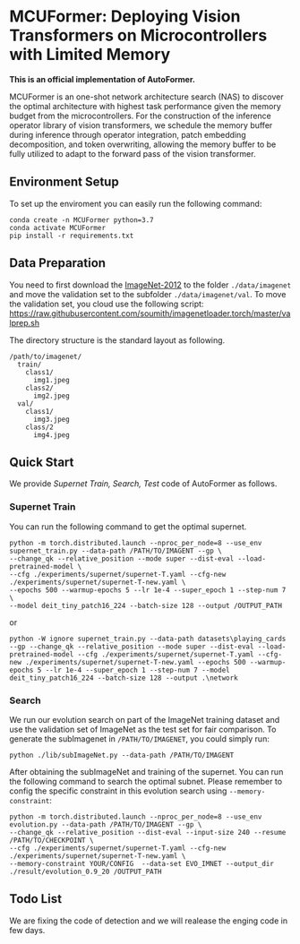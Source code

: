 # MCUFormer: Deploying Vision Transformers on Microcontrollers with Limited Memory

**This is an official implementation of AutoFormer.**

MCUFormer is an one-shot network architecture search (NAS) to discover the optimal architecture with highest task performance given the memory budget from the microcontrollers. For the construction of the inference operator library of vision transformers, we schedule the memory buffer during inference through operator integration, patch embedding decomposition, and token overwriting, allowing the memory buffer to be fully utilized to adapt to the forward pass of the vision transformer.

## Environment Setup

To set up the enviroment you can easily run the following command:
```buildoutcfg
conda create -n MCUFormer python=3.7
conda activate MCUFormer
pip install -r requirements.txt
```

## Data Preparation 
You need to first download the [ImageNet-2012](http://www.image-net.org/) to the folder `./data/imagenet` and move the validation set to the subfolder `./data/imagenet/val`. To move the validation set, you cloud use the following script: <https://raw.githubusercontent.com/soumith/imagenetloader.torch/master/valprep.sh>

The directory structure is the standard layout as following.
```
/path/to/imagenet/
  train/
    class1/
      img1.jpeg
    class2/
      img2.jpeg
  val/
    class1/
      img3.jpeg
    class/2
      img4.jpeg
```

## Quick Start
We provide *Supernet Train, Search, Test* code of AutoFormer as follows.

### Supernet Train 

You can run the following command to get the optimal supernet.
```buildoutcfg
python -m torch.distributed.launch --nproc_per_node=8 --use_env supernet_train.py --data-path /PATH/TO/IMAGENT --gp \
--change_qk --relative_position --mode super --dist-eval --load-pretrained-model \
--cfg ./experiments/supernet/supernet-T.yaml --cfg-new  ./experiments/supernet/supernet-T-new.yaml \
--epochs 500 --warmup-epochs 5 --lr 1e-4 --super_epoch 1 --step-num 7 \
--model deit_tiny_patch16_224 --batch-size 128 --output /OUTPUT_PATH
```

or
```
python -W ignore supernet_train.py --data-path datasets\playing_cards --gp --change_qk --relative_position --mode super --dist-eval --load-pretrained-model --cfg ./experiments/supernet/supernet-T.yaml --cfg-new ./experiments/supernet/supernet-T-new.yaml --epochs 500 --warmup-epochs 5 --lr 1e-4 --super_epoch 1 --step-num 7 --model deit_tiny_patch16_224 --batch-size 128 --output .\network
```

### Search
We run our evolution search on part of the ImageNet training dataset and use the validation set of ImageNet as the test set for fair comparison. To generate the subImagenet in `/PATH/TO/IMAGENET`, you could simply run:
```buildoutcfg
python ./lib/subImageNet.py --data-path /PATH/TO/IMAGENT
```

After obtaining the subImageNet and training of the supernet. You can run the following command to search the optimal subnet. Please remember to config the specific constraint in this evolution search using `--memory-constraint`: 
```buildoutcfg
python -m torch.distributed.launch --nproc_per_node=8 --use_env evolution.py --data-path /PATH/TO/IMAGENT --gp \
--change_qk --relative_position --dist-eval --input-size 240 --resume /PATH/TO/CHECKPOINT \
--cfg ./experiments/supernet/supernet-T.yaml --cfg-new  ./experiments/supernet/supernet-T-new.yaml \
--memory-constraint YOUR/CONFIG  --data-set EVO_IMNET --output_dir ./result/evolution_0.9_20 /OUTPUT_PATH 
```

## Todo List
We are fixing the code of detection and we will realease the enging code in few days.